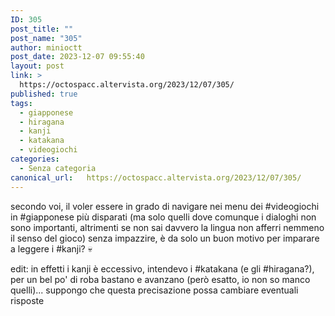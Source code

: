 ```yaml
---
ID: 305
post_title: ""
post_name: "305"
author: minioctt
post_date: 2023-12-07 09:55:40
layout: post
link: >
  https://octospacc.altervista.org/2023/12/07/305/
published: true
tags:
  - giapponese
  - hiragana
  - kanji
  - katakana
  - videogiochi
categories:
  - Senza categoria
canonical_url:   https://octospacc.altervista.org/2023/12/07/305/
---
```

<!-- wp:paragraph -->
<p>secondo voi, il voler essere in grado di navigare nei menu dei #videogiochi in #giapponese più disparati (ma solo quelli dove comunque i dialoghi non sono importanti, altrimenti se non sai davvero la lingua non afferri nemmeno il senso del gioco) senza impazzire, è da solo un buon motivo per imparare a leggere i #kanji? 💀</p>
<!-- /wp:paragraph -->

<!-- wp:paragraph -->
<p>edit: in effetti i kanji è eccessivo, intendevo i #katakana (e gli #hiragana?), per un bel po' di roba bastano e avanzano (però esatto, io non so manco quelli)... suppongo che questa precisazione possa cambiare eventuali risposte</p>
<!-- /wp:paragraph -->